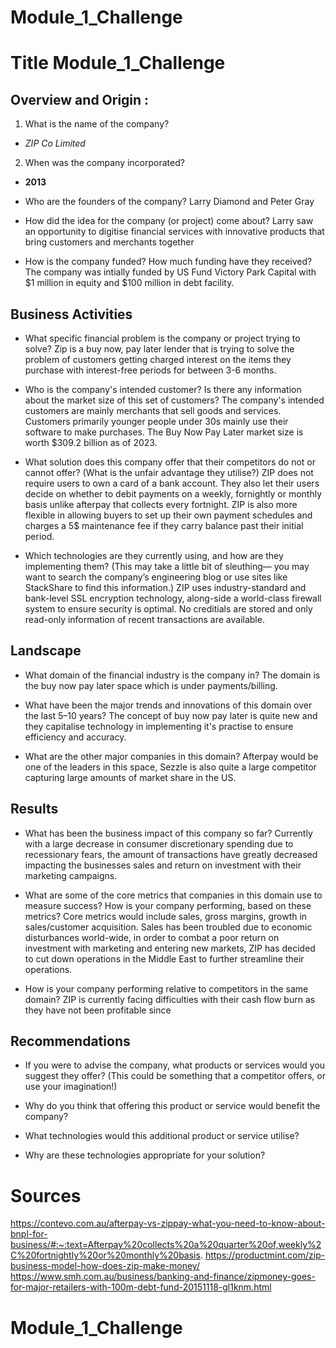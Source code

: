# Module_1_Challenge

# Title Module_1_Challenge

## Overview and Origin :
  1. What is the name of the company? 
  - *ZIP Co Limited*
  2. When was the company incorporated? 
  - **2013**

* Who are the founders of the company? 
Larry Diamond and Peter Gray

* How did the idea for the company (or project) come about? 
Larry saw an opportunity to digitise financial services with innovative products that bring customers and merchants together 

* How is the company funded? How much funding have they received? 
The company was intially funded by US Fund Victory Park Capital with $1 million in equity and $100 million in debt facility. 

## Business Activities

* What specific financial problem is the company or project trying to solve? Zip is a buy now, pay later lender that is trying to solve the problem of customers getting charged interest on the items they purchase with interest-free periods for between 3-6 months. 

* Who is the company's intended customer?  Is there any information about the market size of this set of customers? 
The company's intended customers are mainly merchants that sell goods and services. Customers primarily younger people under 30s mainly use their software to make purchases. The Buy Now Pay Later market size is worth $309.2 billion as of 2023. 

* What solution does this company offer that their competitors do not or cannot offer? (What is the unfair advantage they utilise?)
ZIP does not require users to own a card of a bank account. They also let their users decide on whether to debit payments on a weekly, fornightly or monthly basis unlike afterpay that collects every fortnight. ZIP is also more flexible in allowing buyers to set up their own payment schedules and charges a 5$ maintenance fee if they carry balance past their initial period. 

* Which technologies are they currently using, and how are they implementing them? (This may take a little bit of sleuthing–– you may want to search the company’s engineering blog or use sites like StackShare to find this information.)
ZIP uses industry-standard and bank-level SSL encryption technology, along-side a world-class firewall system to ensure security is optimal. No creditials are stored and only read-only information of recent transactions are available. 

## Landscape

* What domain of the financial industry is the company in?
The domain is the buy now pay later space which is under payments/billing. 

* What have been the major trends and innovations of this domain over the last 5–10 years?
The concept of buy now pay later is quite new and they capitalise technology in implementing it's practise to ensure efficiency and accuracy. 
* What are the other major companies in this domain?
Afterpay would be one of the leaders in this space, Sezzle is also quite a large competitor capturing large amounts of market share in the US. 

## Results

* What has been the business impact of this company so far?
Currently with a large decrease in consumer discretionary spending due to recessionary fears, the amount of transactions have greatly decreased impacting the businesses sales and return on investment with their marketing campaigns. 

* What are some of the core metrics that companies in this domain use to measure success? How is your company performing, based on these metrics?
Core metrics would include sales, gross margins, growth in sales/customer acquisition. 
Sales has been troubled due to economic disturbances world-wide, in order to combat a poor return on investment with marketing and entering new markets, ZIP has decided to cut down operations in the Middle East to further streamline their operations. 

* How is your company performing relative to competitors in the same domain?
ZIP is currently facing difficulties with their cash flow burn as they have not been profitable since 


## Recommendations

* If you were to advise the company, what products or services would you suggest they offer? (This could be something that a competitor offers, or use your imagination!)

* Why do you think that offering this product or service would benefit the company?

* What technologies would this additional product or service utilise?

* Why are these technologies appropriate for your solution?







# Sources
https://contevo.com.au/afterpay-vs-zippay-what-you-need-to-know-about-bnpl-for-business/#:~:text=Afterpay%20collects%20a%20quarter%20of,weekly%2C%20fortnightly%20or%20monthly%20basis.
https://productmint.com/zip-business-model-how-does-zip-make-money/
https://www.smh.com.au/business/banking-and-finance/zipmoney-goes-for-major-retailers-with-100m-debt-fund-20151118-gl1knm.html
# Module_1_Challenge

